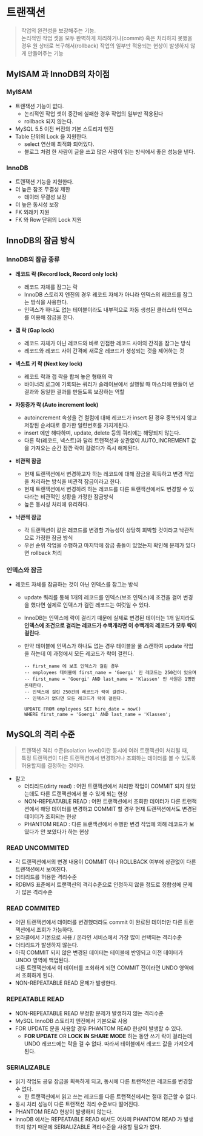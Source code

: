 # 트랜잭션
> 작업의 완전성을 보장해주는 기능.   
논리적인 작업 셋을 모두 완벽하게 처리하거나(commit) 혹은 처리하지 못했을 경우 원 상태로 복구해서(rollback) 작업의 일부만 적용되는 현상이 발생하지 않게 만들어주는 기능

## MyISAM 과 InnoDB의 차이점
### MyISAM
* 트랜잭션 기능이 없다.
    - 논리적인 작업 셋이 중간에 실패한 경우 작업의 일부만 적용된다
    - rollback 되지 않는다.
* MySQL 5.5 이전 버전의 기본 스토리지 엔진
* Table 단위의 Lock 을 지원한다.
    - select 연산에 최적화 되어있다.
    - 블로그 처럼 한 사람이 글을 쓰고 많은 사람이 읽는 방식에서 좋은 성능을 낸다.

### InnoDB
* 트랜잭션 기능을 지원한다.
* 더 높은 참조 무결성 제한
    - 데이터 무결성 보장
* 더 높은 동시성 보장
* FK 외래키 지원
* FK 와 Row 단위의 Lock 지원

## InnoDB의 잠금 방식

### InnoDB의 잠금 종류
* **레코드 락 (Record lock, Record only lock)**
    - 레코드 자체를 잠그는 락
    - InnoDB 스토리지 엔진의 경우 레코드 자체가 아니라 인덱스의 레코드를 잠그는 방식을 사용한다.
    - 인덱스가 하나도 없는 테이블이라도 내부적으로 자동 생성된 클러스터 인덱스를 이용해 잠금을 한다.

* **갭 락 (Gap lock)**
    - 레코드 자체가 아닌 레코드와 바로 인접한 레코드 사이의 간격을 잠그는 방식
    - 레코드와 레코드 사이 간격에 새로운 레코드가 생성되는 것을 제어하는 것

* **넥스트 키 락 (Next key lock)**
    - 레코드 락과 갭 락을 합쳐 놓은 형태의 락
    - 바이너리 로그에 기록되는 쿼리가 슬레이브에서 실행될 때 마스터에 만들어 낸 결과와 동일한 결과를 만들도록 보장하는 역할

* **자동증가 락 (Auto increment lock)**
    - autoincrement 속성을 건 컬럼에 대해 레코드가 insert 된 경우 중복되지 않고 저장된 순서대로 증가한 일련번호를 가지게된다.
    - insert 에만 해다하며, update, delete 등의 쿼리에는 해당되지 않는다.
    - 다른 락(레코드, 넥스트)과 달리 트랜잭션과 상관없이 AUTO_INCREMENT 값을 가져오는 순간 잠깐 락이 걸렸다가 즉시 해제된다.

* **비관적 잠금**
    - 현재 트랜잭션에서 변경하고자 하는 레코드에 대해 잠금을 획득하고 변경 작업을 처리하는 방식을 비관적 잠금이라고 한다.
    - 현재 트랜잭션에서 변경하려 하는 레코드를 다른 트랜잭션에서도 변경할 수 있다라는 비관적인 상황을 가정한 잠금방식
    - 높은 동시성 처리에 유리하다.

* **낙관적 잠금**
    - 각 트랜잭션이 같은 레코드를 변경할 가능성이 상당히 희박할 것이라고 낙관적으로 가정한 잠금 방식
    - 우선 순위 작업을 수행하고 마지막에 잠금 충돌이 있었는지 확인해 문제가 있다면 rollback 처리

### 인덱스와 잠금
* 레코드 자체를 잠금하는 것이 아닌 인덱스를 잠그는 방식
    - update 쿼리를 통해 1개의 레코드를 인덱스(보조 인덱스)에 조건을 걸어 변경을 했다면 실제로 인덱스가 걸린 레코드는 여럿일 수 있다.
    - InnoDB는 인덱스에 락이 걸리기 때문에 실제로 변경된 데이터는 1개 일지라도 **인덱스에 조건으로 걸리는 레코드가 수백개라면 이 수백개의 레코드가 모두 락이 걸린다**.
    - 만약 테이블에 인덱스가 하나도 없는 경우 테이블을 풀 스캔하여 update 작업을 하는데 이 과정에서 모든 레코드가 락이 걸린다. 

        ``` mysql
        -- first_name 에 보조 인덱스가 걸린 경우
        -- employees 테이블에 first_name = 'Goergi' 인 레코드는 250건이 있으며
        -- first_name = 'Goergi' AND last_name = 'Klassen' 인 사원은 1명만 존재한다.
        -- 인덱스에 걸린 250건의 레코드가 락이 걸린다.
        -- 인덱스가 없다면 모든 레코드가 락이 걸린다.

        UPDATE FROM employees SET hire_date = now()
        WHERE first_name = 'Goergi' AND last_name = 'Klassen';
        ```
## MySQL의 격리 수준
> 트랜잭션 격리 수준(isolation level)이란 동시에 여러 트랜잭션이 처리될 때,   
특정 트랜잭션이 다른 트랜잭션에서 변경하거나 조회하는 데이터를 볼 수 있도록 허용할지를 결정하는 것이다.
    
* 참고
    - 더티리드(dirty read) : 어떤 트랜잭션에서 처리한 작업이 COMMIT 되지 않았는데도 다른 트랜잭션에서 볼 수 있게 되는 현상
    - NON-REPEATABLE READ : 어떤 트랜잭션에서 조회한 데이터가 다른 트랜잭션에서 해당 데이터를 변경하고 COMMIT 할 경우 현재 트랜잭션에서도 변경된 데이터가 조회되는 현상
    - PHANTOM READ : 다른 트랜잭션에서 수행한 변경 작업에 의해 레코드가 보였다가 안 보였다가 하는 현상

### READ UNCOMMITED
* 각 트랜잭션에서의 변경 내용이 COMMIT 이나 ROLLBACK 여부에 상관없이 다른 트랜잭션에서 보여진다.
* 더티리드를 허용한 격리수준
* RDBMS 표준에서 트랜잭션의 격리수준으로 인정하지 않을 정도로 정합성에 문제가 많은 격리수준

### READ COMMITED
* 어떤 트랜잭션에서 데이터를 변경했더라도 commit 이 완료된 데이터만 다른 트랜잭션에서 조회가 가능하다.
* 오라클에서 기본으로 사용 / 온라인 서비스에서 가장 많이 선택되는 격리수준
* 더티리드가 발생하지 않는다.
* 아직 COMMIT 되지 않은 변경된 데이터는 테이블에 반영되고 이전 데이터가 UNDO 영역에 백업된다.   
다른 트랜잭션에서 이 데이터를 조회하게 되면 COMMIT 전이라면 UNDO 영역에서 조회하게 된다.
* NON-REPEATABLE READ 문제가 발생한다.

### REPEATABLE READ
* NON-REPEATABLE READ 부정합 문제가 발생하지 않는 격리수준
* MySQL InnoDB 스토리지 엔진에서 기본으로 사용
* FOR UPDATE 문을 사용할 경우 PHANTOM READ 현상이 발생할 수 있다.
    - **FOR UPDATE** OR **LOCK IN SHARE MODE** 하는 동안 쓰기 락이 걸리는데 UNDO 레코드에는 락을 걸 수 없다. 
    따라서 테이블에서 레코드 값을 가져오게 된다.

### SERIALIZABLE
* 읽기 작업도 공유 잠금을 획득하게 되고, 동시에 다른 트랜잭션은 레코드를 변경할 수 없다.
    - 한 트랜잭션에서 읽고 쓰는 레코드를 다른 트랜잭션에서는 절대 접근할 수 없다.
* 동시 처리 성능이 다른 트랜잭션 격리 수준보다 떨어진다.
* PHANTOM READ 현상이 발생하지 않는다.
* InnoDB 에서는 REPEATABLE READ 에서도 어차피 PHANTOM READ 가 발생하지 않기 때문에 SERIALIZABLE 격리수준을 사용할 필요가 없다.
